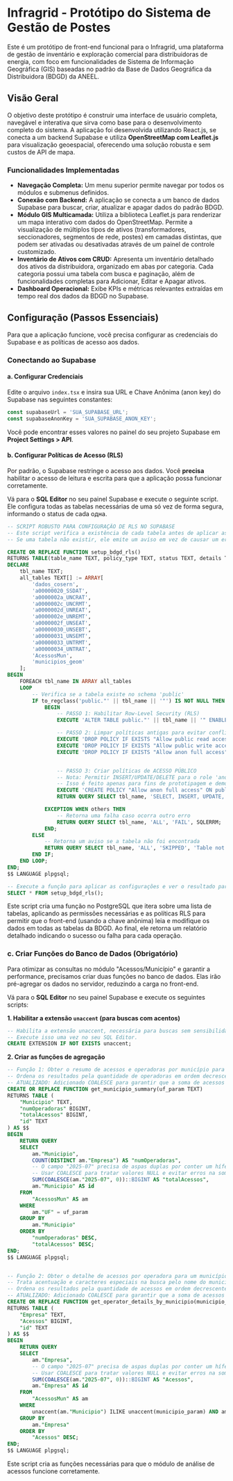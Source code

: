 # Infragrid - Protótipo do Sistema de Gestão de Postes

Este é um protótipo de front-end funcional para o Infragrid, uma plataforma de gestão de inventário e exploração comercial para distribuidoras de energia, com foco em funcionalidades de Sistema de Informação Geográfica (GIS) baseadas no padrão da Base de Dados Geográfica da Distribuidora (BDGD) da ANEEL.

## Visão Geral

O objetivo deste protótipo é construir uma interface de usuário completa, navegável e interativa que sirva como base para o desenvolvimento completo do sistema. A aplicação foi desenvolvida utilizando React.js, se conecta a um backend Supabase e utiliza **OpenStreetMap com Leaflet.js** para visualização geoespacial, oferecendo uma solução robusta e sem custos de API de mapa.

### Funcionalidades Implementadas
- **Navegação Completa:** Um menu superior permite navegar por todos os módulos e submenus definidos.
- **Conexão com Backend:** A aplicação se conecta a um banco de dados Supabase para buscar, criar, atualizar e apagar dados do padrão BDGD.
- **Módulo GIS Multicamada:** Utiliza a biblioteca Leaflet.js para renderizar um mapa interativo com dados do OpenStreetMap. Permite a visualização de múltiplos tipos de ativos (transformadores, seccionadores, segmentos de rede, postes) em camadas distintas, que podem ser ativadas ou desativadas através de um painel de controle customizado.
- **Inventário de Ativos com CRUD:** Apresenta um inventário detalhado dos ativos da distribuidora, organizado em abas por categoria. Cada categoria possui uma tabela com busca e paginação, além de funcionalidades completas para Adicionar, Editar e Apagar ativos.
- **Dashboard Operacional:** Exibe KPIs e métricas relevantes extraídas em tempo real dos dados da BDGD no Supabase.

## Configuração (Passos Essenciais)

Para que a aplicação funcione, você precisa configurar as credenciais do Supabase e as políticas de acesso aos dados.

### Conectando ao Supabase

#### a. Configurar Credenciais

Edite o arquivo `index.tsx` e insira sua URL e Chave Anônima (anon key) do Supabase nas seguintes constantes:

```javascript
const supabaseUrl = 'SUA_SUPABASE_URL';
const supabaseAnonKey = 'SUA_SUPABASE_ANON_KEY';
```
Você pode encontrar esses valores no painel do seu projeto Supabase em **Project Settings > API**.

#### b. Configurar Políticas de Acesso (RLS)

Por padrão, o Supabase restringe o acesso aos dados. Você **precisa** habilitar o acesso de leitura e escrita para que a aplicação possa funcionar corretamente.

Vá para o **SQL Editor** no seu painel Supabase e execute o seguinte script. Ele configura todas as tabelas necessárias de uma só vez de forma segura, informando o status de cada одна.

```sql
-- SCRIPT ROBUSTO PARA CONFIGURAÇÃO DE RLS NO SUPABASE
-- Este script verifica a existência de cada tabela antes de aplicar as permissões.
-- Se uma tabela não existir, ele emite um aviso em vez de causar um erro.

CREATE OR REPLACE FUNCTION setup_bdgd_rls() 
RETURNS TABLE(table_name TEXT, policy_type TEXT, status TEXT, details TEXT) AS $$
DECLARE
    tbl_name TEXT;
    all_tables TEXT[] := ARRAY[
        'dados_cosern',
        'a00000020_SSDAT',
        'a0000002a_UNCRAT',
        'a0000002c_UNCRMT',
        'a0000002d_UNREAT',
        'a0000002e_UNREMT',
        'a0000002f_UNSEAT',
        'a00000030_UNSEBT',
        'a00000031_UNSEMT',
        'a00000033_UNTRMT',
        'a00000034_UNTRAT',
        'AcessosMun',
        'municipios_geom'
    ];
BEGIN
    FOREACH tbl_name IN ARRAY all_tables
    LOOP
        -- Verifica se a tabela existe no schema 'public'
        IF to_regclass('public."' || tbl_name || '"') IS NOT NULL THEN
            BEGIN
                -- PASSO 1: Habilitar Row-Level Security (RLS)
                EXECUTE 'ALTER TABLE public."' || tbl_name || '" ENABLE ROW LEVEL SECURITY;';

                -- PASSO 2: Limpar políticas antigas para evitar conflitos
                EXECUTE 'DROP POLICY IF EXISTS "Allow public read access" ON public."' || tbl_name || '";';
                EXECUTE 'DROP POLICY IF EXISTS "Allow public write access" ON public."' || tbl_name || '";';
                EXECUTE 'DROP POLICY IF EXISTS "Allow anon full access" ON public."' || tbl_name || '";';


                -- PASSO 3: Criar políticas de ACESSO PÚBLICO
                -- Nota: Permitir INSERT/UPDATE/DELETE para o role 'anon' não é seguro para produção.
                -- Isso é feito apenas para fins de prototipagem e demonstração.
                EXECUTE 'CREATE POLICY "Allow anon full access" ON public."' || tbl_name || '" FOR ALL TO anon USING (true) WITH CHECK (true);';
                RETURN QUERY SELECT tbl_name, 'SELECT, INSERT, UPDATE, DELETE', 'SUCCESS', 'RLS policy for ALL operations created and enabled.';

            EXCEPTION WHEN others THEN
                -- Retorna uma falha caso ocorra outro erro
                RETURN QUERY SELECT tbl_name, 'ALL', 'FAIL', SQLERRM;
            END;
        ELSE
            -- Retorna um aviso se a tabela não foi encontrada
            RETURN QUERY SELECT tbl_name, 'ALL', 'SKIPPED', 'Table not found in public schema.';
        END IF;
    END LOOP;
END;
$$ LANGUAGE plpgsql;

-- Execute a função para aplicar as configurações e ver o resultado para cada tabela
SELECT * FROM setup_bdgd_rls();
```
Este script cria uma função no PostgreSQL que itera sobre uma lista de tabelas, aplicando as permissões necessárias e as políticas RLS para permitir que o front-end (usando a chave anônima) leia e modifique os dados em todas as tabelas da BDGD. Ao final, ele retorna um relatório detalhado indicando o sucesso ou falha para cada operação.

### c. Criar Funções do Banco de Dados (Obrigatório)

Para otimizar as consultas no módulo "Acessos/Município" e garantir a performance, precisamos criar duas funções no banco de dados. Elas irão pré-agregar os dados no servidor, reduzindo a carga no front-end.

Vá para o **SQL Editor** no seu painel Supabase e execute os seguintes scripts:

**1. Habilitar a extensão `unaccent` (para buscas com acentos)**
```sql
-- Habilita a extensão unaccent, necessária para buscas sem sensibilidade a acentos.
-- Execute isso uma vez no seu SQL Editor.
CREATE EXTENSION IF NOT EXISTS unaccent;
```

**2. Criar as funções de agregação**
```sql
-- Função 1: Obter o resumo de acessos e operadoras por município para uma UF.
-- Ordena os resultados pela quantidade de operadoras em ordem decrescente.
-- ATUALIZADO: Adicionado COALESCE para garantir que a soma de acessos funcione mesmo com valores nulos.
CREATE OR REPLACE FUNCTION get_municipio_summary(uf_param TEXT)
RETURNS TABLE (
    "Municipio" TEXT,
    "numOperadoras" BIGINT,
    "totalAcessos" BIGINT,
    "id" TEXT
) AS $$
BEGIN
    RETURN QUERY
    SELECT
        am."Municipio",
        COUNT(DISTINCT am."Empresa") AS "numOperadoras",
        -- O campo "2025-07" precisa de aspas duplas por conter um hífen.
        -- Usar COALESCE para tratar valores NULL e evitar erros na soma.
        SUM(COALESCE(am."2025-07", 0))::BIGINT AS "totalAcessos",
        am."Municipio" AS id
    FROM
        "AcessosMun" AS am
    WHERE
        am."UF" = uf_param
    GROUP BY
        am."Municipio"
    ORDER BY
        "numOperadoras" DESC,
        "totalAcessos" DESC;
END;
$$ LANGUAGE plpgsql;


-- Função 2: Obter o detalhe de acessos por operadora para um município específico.
-- Trata acentuação e caracteres especiais na busca pelo nome do município.
-- Ordena os resultados pela quantidade de acessos em ordem decrescente.
-- ATUALIZADO: Adicionado COALESCE para garantir que a soma de acessos funcione mesmo com valores nulos.
CREATE OR REPLACE FUNCTION get_operator_details_by_municipio(municipio_param TEXT, uf_param TEXT)
RETURNS TABLE (
    "Empresa" TEXT,
    "Acessos" BIGINT,
    "id" TEXT
) AS $$
BEGIN
    RETURN QUERY
    SELECT
        am."Empresa",
        -- O campo "2025-07" precisa de aspas duplas por conter um hífen.
        -- Usar COALESCE para tratar valores NULL e evitar erros na soma.
        SUM(COALESCE(am."2025-07", 0))::BIGINT AS "Acessos",
        am."Empresa" AS id
    FROM
        "AcessosMun" AS am
    WHERE
        unaccent(am."Municipio") ILIKE unaccent(municipio_param) AND am."UF" = uf_param
    GROUP BY
        am."Empresa"
    ORDER BY
        "Acessos" DESC;
END;
$$ LANGUAGE plpgsql;
```
Este script cria as funções necessárias para que o módulo de análise de acessos funcione corretamente.